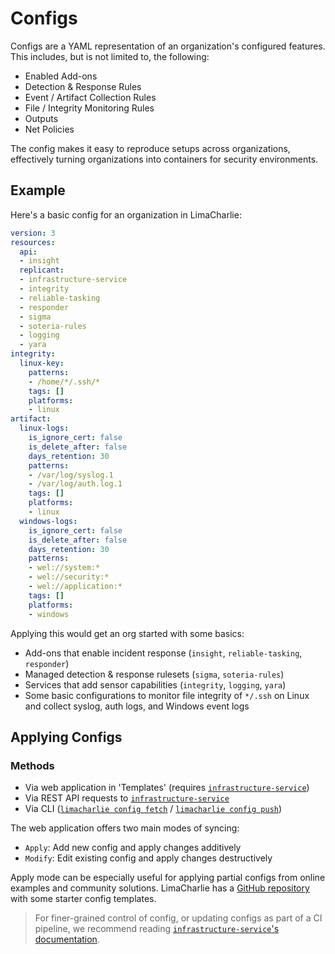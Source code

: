 # Configs

Configs are a YAML representation of an organization's configured features. This includes, but is not limited to, the following:

* Enabled Add-ons
* Detection & Response Rules
* Event / Artifact Collection Rules
* File / Integrity Monitoring Rules
* Outputs
* Net Policies

The config makes it easy to reproduce setups across organizations, effectively turning organizations into containers for security environments.

## Example

Here's a basic config for an organization in LimaCharlie:

```yaml
version: 3
resources:
  api:
  - insight
  replicant:
  - infrastructure-service
  - integrity
  - reliable-tasking
  - responder
  - sigma
  - soteria-rules
  - logging
  - yara
integrity:
  linux-key:
    patterns:
    - /home/*/.ssh/*
    tags: []
    platforms:
    - linux
artifact:
  linux-logs:
    is_ignore_cert: false
    is_delete_after: false
    days_retention: 30
    patterns:
    - /var/log/syslog.1
    - /var/log/auth.log.1
    tags: []
    platforms:
    - linux
  windows-logs:
    is_ignore_cert: false
    is_delete_after: false
    days_retention: 30
    patterns:
    - wel://system:*
    - wel://security:*
    - wel://application:*
    tags: []
    platforms:
    - windows
```

Applying this would get an org started with some basics:

* Add-ons that enable incident response (`insight`, `reliable-tasking`, `responder`)
* Managed detection & response rulesets (`sigma`, `soteria-rules`)
* Services that add sensor capabilities (`integrity`, `logging`, `yara`)
* Some basic configurations to monitor file integrity of `*/.ssh` on Linux and collect syslog, auth logs, and Windows event logs

## Applying Configs

### Methods

* Via web application in 'Templates' (requires [`infrastructure-service`](https://app.limacharlie.io/add-ons/detail/infrastructure-service))
* Via REST API requests to [`infrastructure-service`](https://app.limacharlie.io/add-ons/detail/infrastructure-service)
* Via CLI ([`limacharlie config fetch`](https://github.com/refractionPOINT/python-limacharlie/#configs-1) / [`limacharlie config push`](https://github.com/refractionPOINT/python-limacharlie/#configs-1)) 

The web application offers two main modes of syncing:

* `Apply`: Add new config and apply changes additively
* `Modify`: Edit existing config and apply changes destructively

Apply mode can be especially useful for applying partial configs from online examples and community solutions. LimaCharlie has a [GitHub repository](https://github.com/refractionPOINT/templates) with some starter config templates.

> For finer-grained control of config, or updating configs as part of a CI pipeline, we recommend reading [`infrastructure-service`'s documentation](infrastructure-service.md). 

